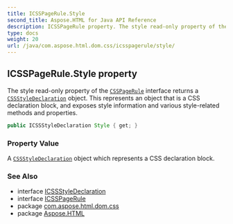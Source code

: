 ```yaml
---
title: ICSSPageRule.Style
second_title: Aspose.HTML for Java API Reference
description: ICSSPageRule property. The style read-only property of the CSSPageRule interface returns a CSSStyleDeclaration object. This represents an object that is a CSS declaration block and exposes style information and various style-related methods and properties
type: docs
weight: 20
url: /java/com.aspose.html.dom.css/icsspagerule/style/
---
```

## ICSSPageRule.Style property

The style read-only property of the [`CSSPageRule`](../) interface returns a [`CSSStyleDeclaration`](../../icssstyledeclaration/) object. This represents an object that is a CSS declaration block, and exposes style information and various style-related methods and properties.

```java
public ICSSStyleDeclaration Style { get; }
```

### Property Value

A [`CSSStyleDeclaration`](../../icssstyledeclaration/) object which represents a CSS declaration block.

### See Also

* interface [ICSSStyleDeclaration](../../icssstyledeclaration/)
* interface [ICSSPageRule](../)
* package [com.aspose.html.dom.css](../../../com.aspose.html.dom.css/)
* package [Aspose.HTML](../../../)

